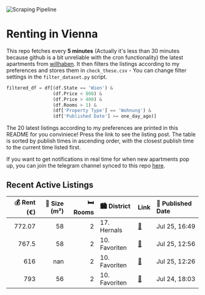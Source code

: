 ![Scraping Pipeline](https://github.com/AthomsG/renting-in-vienna/actions/workflows/run_pipeline.yml/badge.svg)


# Renting in Vienna

This repo fetches every **5 minutes** (Actually it's less than 30 minutes because github is a bit unreliable with the cron functionality) the latest apartments from [willhaben](https://www.willhaben.at/).
It then filters the listings according to my preferences and stores them in `check_these.csv` - You can change filter settings in the `filter_dataset.py` script.

```python
filtered_df = df[(df.State == 'Wien') & 
                 (df.Price < 800) &
                 (df.Price > 400) &
                 (df.Rooms > 1) &
                 (df['Property Type'] == 'Wohnung') &
                 (df['Published Date'] >= one_day_ago)]
```

The 20 latest listings according to my preferences are printed in this README for you conviniece! Press the link to see the listing post.
The table is sorted by publish times in ascending order, with the closest publish time to the current time listed first.

If you want to get notifications in real time for when new apartments pop up, you can join the telegram channel synced to this repo [here](https://t.me/+1HPAYOf5BSsyNTlk).

## Recent Active Listings

|   💰 Rent (€) |   📏 Size (m²) |   🛏️ Rooms | 🏙️ District   | Link                                                                                                                                                                            | 📅 Published Date   |
|-------------:|--------------:|-----------:|:--------------|:--------------------------------------------------------------------------------------------------------------------------------------------------------------------------------|:-------------------|
|       772.07 |            58 |          2 | 17. Hernals   | [🔗](https://www.willhaben.at/iad/immobilien/d/mietwohnungen/wien/wien-1170-hernals/open-house-28.7.-17:00-17:20-uhr%21-keine-anrufe---anfragen-nur-per-mail%21-1606522743/)     | Jul 25, 16:49      |
|       767.5  |            58 |          2 | 10. Favoriten | [🔗](https://www.willhaben.at/iad/immobilien/d/mietwohnungen/wien/wien-1100-favoriten/super-neubauwohnung-%28-2-zimmer-%29---direkt-bei-der-u1-altes-landgut%21-%21-1602906046/) | Jul 25, 12:56      |
|       616    |           nan |          2 | 10. Favoriten | [🔗](https://www.willhaben.at/iad/immobilien/d/mietwohnungen/wien/wien-1100-favoriten/attraktives-wohnen-mitten-im-sonnwendviertel-1385307528/)                                  | Jul 25, 12:26      |
|       793    |            56 |          2 | 10. Favoriten | [🔗](https://www.willhaben.at/iad/immobilien/d/mietwohnungen/wien/wien-1100-favoriten/kompakte-mietwohnung-1147194543/)                                                          | Jul 24, 18:03      |

